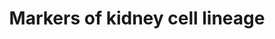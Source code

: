 ---
annotations:
- id: CL:1000692
  parent: animal cell
  type: Cell Type Ontology
  value: kidney interstitial fibroblast
- id: CL:1000452
  parent: animal cell
  type: Cell Type Ontology
  value: parietal epithelial cell
- id: PW:0000004
  parent: regulatory pathway
  type: Pathway Ontology
  value: regulatory pathway
- id: DOID:0080205
  type: Disease Ontology
  value: CAKUT
- id: CL:1000497
  parent: animal cell
  type: Cell Type Ontology
  value: kidney cell
- id: CL:0011026
  parent: native cell
  type: Cell Type Ontology
  value: progenitor cell
- id: CL:0000650
  parent: native cell
  type: Cell Type Ontology
  value: mesangial cell
- id: CL:0000669
  parent: native cell
  type: Cell Type Ontology
  value: pericyte cell
- id: CL:0000653
  parent: animal cell
  type: Cell Type Ontology
  value: glomerular visceral epithelial cell
authors:
- Fehrhart
- Mkutmon
- AlexanderPico
- Larsgw
- Eweitz
- Ash iyer
- DeSl
citedin: ''
communities:
- ONTOX
description: 'This pathway contains a timely and spatially differentiated map of cell
  markers for kidney development. These are relevant to study the congenital anomalies
  of kidney and urinary tract (CAKUT) disorders. '
last-edited: 2025-07-03
ndex: null
organisms:
- Homo sapiens
redirect_from:
- /index.php/Pathway:WP5236
- /instance/WP5236
- /instance/WP5236_r139737
revision: r139737
schema-jsonld:
- '@context': https://schema.org/
  '@id': https://wikipathways.github.io/pathways/WP5236.html
  '@type': Dataset
  creator:
    '@type': Organization
    name: WikiPathways
  description: 'This pathway contains a timely and spatially differentiated map of
    cell markers for kidney development. These are relevant to study the congenital
    anomalies of kidney and urinary tract (CAKUT) disorders. '
  keywords:
  - ACTA2
  - ALDH1A2
  - AP2B1
  - AXIN2
  - BMP4
  - BMP7
  - CITED1
  - DACT1
  - DCN
  - DES
  - EGLN1
  - EGLN2
  - EGLN3
  - EMX2
  - EPO
  - EYA1
  - FAT4
  - FGF7
  - FGF8
  - FOXD1
  - GDNF
  - HNF1A
  - HNF1B
  - HNF4A
  - JAG1
  - KCTD1
  - KDR
  - KIT
  - LHX1
  - NOTCH1
  - NOTCH2
  - NPHS1
  - NPHS2
  - NT5E
  - NTN1
  - OSR1
  - PAX2
  - PBX1
  - PDGFRB
  - PECAM1
  - REN
  - RSPO1
  - RSPO3
  - SALL1
  - SFRP1
  - SIX1
  - SIX2
  - SMAD1
  - SMAD5
  - TBX18
  - TCF21
  - TLX1
  - TNC
  - TSHZ3
  - VSX2
  - WNT4
  - WNT5A
  - WT1
  license: CC0
  name: Markers of kidney cell lineage
seo: CreativeWork
title: Markers of kidney cell lineage
wpid: WP5236
---